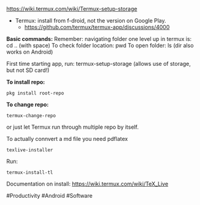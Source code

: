 https://wiki.termux.com/wiki/Termux-setup-storage

- Termux: install from f-droid, not the version on Google Play.
	- https://github.com/termux/termux-app/discussions/4000

**Basic commands:** 
Remember: navigating folder one level up in termux is: cd .. (with space)
To check folder location: pwd 
To open folder: ls (dir also works on Android)

First time starting app, run: termux-setup-storage (allows use of storage, but not SD card!)

**To install repo:**
```
pkg install root-repo
```

 **To change repo:**
```
termux-change-repo
```
 or just let Termux run through multiple repo by itself.

To actually connvert a md file you need pdflatex
```
texlive-installer
```

Run:
```
termux-install-tl
```

Documentation on install: 
https://wiki.termux.com/wiki/TeX_Live


#Productivity #Android #Software 






